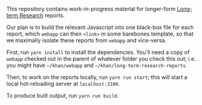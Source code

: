 This repository contains work-in-progress material for longer-form [Long-term Research](https://khanacademy.org/research) reports.

Our plan is to build the relevant Javascript into one black-box file for each report, which `webapp` can then `<link>` in some barebones template, so that we maximally isolate these reports from `webapp` and vice-versa.

First, run `yarn install` to install the dependencies. You'll need a copy of `webapp` checked out in the parent of whatever folder you check this out; i.e. you might have `~/khan/webapp` and `~/khan/long-term-research-reports`.

Then, to work on the reports locally, run `yarn run start`; this will start a local hot-reloading server at `localhost:3100`.

To produce built output, run `yarn run build`.